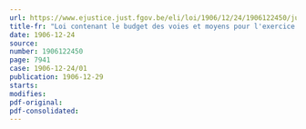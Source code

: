 ```yaml
---
url: https://www.ejustice.just.fgov.be/eli/loi/1906/12/24/1906122450/justel
title-fr: "Loi contenant le budget des voies et moyens pour l'exercice 1907"
date: 1906-12-24
source:
number: 1906122450
page: 7941
case: 1906-12-24/01
publication: 1906-12-29
starts:
modifies:
pdf-original:
pdf-consolidated:
---
```


